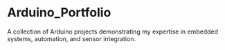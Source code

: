 # Arduino_Portfolio
A collection of Arduino projects demonstrating my expertise in embedded systems, automation, and sensor integration.
